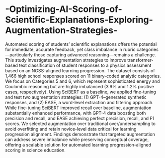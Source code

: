 # -Optimizing-AI-Scoring-of-Scientific-Explanations-Exploring-Augmentation-Strategies-

Automated scoring of students’ scientific explanations offers the potential for immediate, accurate feedback, yet class imbalance in rubric categories—particularly those capturing advanced reasoning—remains a challenge. This study investigates augmentation strategies to improve transformer-based text classification of student responses to a physics assessment based on an NGSS-aligned learning progression. The dataset consists of 1,466 high school responses scored on 11 binary-coded analytic categories. We focus on Categories 5 and 6, which represent sophisticated energy and Coulombic reasoning but are highly imbalanced (3.9% and 1.2% positive cases, respectively). Using SciBERT as a baseline, we applied fine-tuning and test two augmentation strategies: (1) GPT-4–generated synthetic responses, and (2) EASE, a word-level extraction and filtering approach. While fine-tuning SciBERT improved recall over baseline, augmentation substantially enhanced performance, with GPT-4 data boosting both precision and recall, and EASE achieving perfect precision, recall, and F1 scores. We selected augmentation over traditional over/undersampling to avoid overfitting and retain novice-level data critical for learning progression alignment. Findings demonstrate that targeted augmentation can address severe imbalance while preserving conceptual coverage, offering a scalable solution for automated learning progression-aligned scoring in science education.
